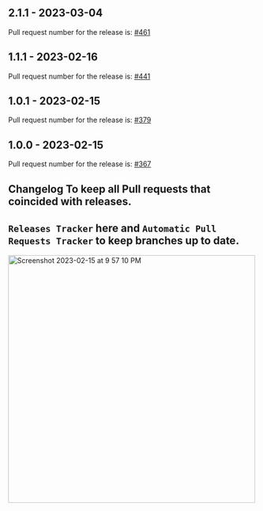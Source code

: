 ## 2.1.1 - 2023-03-04

Pull request number for the release is: [#461](https://github.com/jge162/Action-workflows/pull/461)

## 1.1.1 - 2023-02-16

Pull request number for the release is: [#441](https://github.com/jge162/Action-workflows/pull/441)

## 1.0.1 - 2023-02-15

Pull request number for the release is: [#379](https://github.com/jge162/Action-workflows/pull/379)

## 1.0.0 - 2023-02-15

Pull request number for the release is: [#367](https://github.com/jge162/Action-workflows/pull/367)

## Changelog To keep all Pull requests that coincided with releases.

## `Releases Tracker` here and `Automatic Pull Requests Tracker` to keep branches up to date.

<img width="500" alt="Screenshot 2023-02-15 at 9 57 10 PM" src="https://user-images.githubusercontent.com/31228460/219280855-90b2d767-cf8c-49e8-8226-269fa190b42e.png">